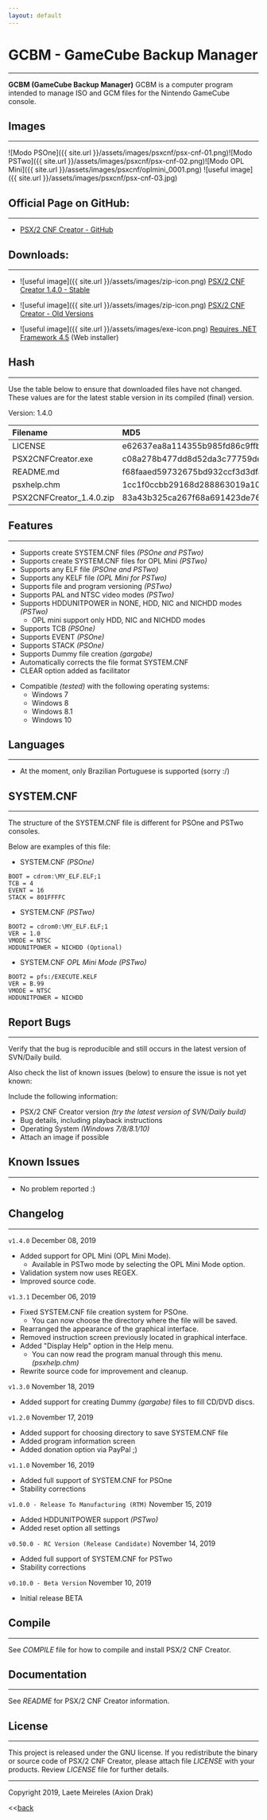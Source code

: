 ```yaml
---
layout: default
---
```


# GCBM - GameCube Backup Manager
* * *
**GCBM (GameCube Backup Manager)** GCBM is a computer program intended to manage ISO and GCM files for the Nintendo GameCube console.

## Images
* * *
![Modo PSOne]({{ site.url }}/assets/images/psxcnf/psx-cnf-01.png)![Modo PSTwo]({{ site.url }}/assets/images/psxcnf/psx-cnf-02.png)![Modo OPL Mini]({{ site.url }}/assets/images/psxcnf/oplmini_0001.png)
![useful image]({{ site.url }}/assets/images/psxcnf/psx-cnf-03.jpg)

## Official Page on GitHub:
* * *
* [PSX/2 CNF Creator - GitHub](https://github.com/AxionDrak/PSX2CNFCreator)

## Downloads:
* * *
* ![useful image]({{ site.url }}/assets/images/zip-icon.png) [PSX/2 CNF Creator 1.4.0 - Stable](https://github.com/AxionDrak/PSX2CNFCreator/releases/tag/v1.4.0)

* ![useful image]({{ site.url }}/assets/images/zip-icon.png) [PSX/2 CNF Creator - Old Versions](https://github.com/AxionDrak/PSX2CNFCreator/releases)

* ![useful image]({{ site.url }}/assets/images/exe-icon.png) [Requires .NET Framework 4.5](https://www.microsoft.com/en-US/download/details.aspx?id=30653) (Web installer)

## Hash
* * *
Use the table below to ensure that downloaded files have not changed. These values are for the latest stable version in its compiled (final) version.

Version: 1.4.0

| Filename                 | MD5                              | SHA256                                                         
|:-------------------------|:---------------------------------|:---------------------------------------------------------------|
| LICENSE                  | e62637ea8a114355b985fd86c9ffbd6e | 230184f60bae2feaf244f10a8bac053c8ff33a183bcc365b4d8b876d2b7f4809
| PSX2CNFCreator.exe       | c08a278b477dd8d52da3c77759de0e40 | 912c5c37ccacbd220321944ad629f31cc257a27f106dac0c85d272ab4b0eef14
| README.md                | f68faaed59732675bd932ccf3d3dfa72 | 7ba72e34bf463ed30f47bbc88d7d3a7130fec61d4d6d3aaf78978219b9774700
| psxhelp.chm              | 1cc1f0ccbb29168d288863019a10f7f5 | 32980b3a6fc0f1baf16c37e2da9aebfe3e0880d3e19e5e93c09403263866fe1e
| PSX2CNFCreator_1.4.0.zip | 83a43b325ca267f68a691423de762f35 | aeae499657beead34f4f16bdb43b48df4a9b195496dae35ea3968ecfd4cf1181

## Features
* * *
* Supports create SYSTEM.CNF files _(PSOne and PSTwo)_
* Supports create SYSTEM.CNF files for OPL Mini *(PSTwo)*
* Supports any ELF file _(PSOne and PSTwo)_
* Supports any KELF file *(OPL Mini for PSTwo)*
* Supports file and program versioning _(PSTwo)_
* Supports PAL and NTSC video modes _(PSTwo)_
* Supports HDDUNITPOWER in NONE, HDD, NIC and NICHDD modes _(PSTwo)_
  - OPL mini support only HDD, NIC and NICHDD modes
* Supports TCB _(PSOne)_
* Supports EVENT _(PSOne)_
* Supports STACK _(PSOne)_
* Supports Dummy file creation _(gargabe)_
* Automatically corrects the file format SYSTEM.CNF
* CLEAR option added as facilitator
- Compatible _(tested)_ with the following operating systems:
  - Windows 7
  - Windows 8
  - Windows 8.1
  - Windows 10

## Languages
* * *
* At the moment, only Brazilian Portuguese is supported (sorry :/)

## SYSTEM.CNF
* * *
The structure of the SYSTEM.CNF file is different for PSOne and PSTwo consoles.

Below are examples of this file:

- SYSTEM.CNF _(PSOne)_
```
BOOT = cdrom:\MY_ELF.ELF;1
TCB = 4
EVENT = 16
STACK = 801FFFFC
```

- SYSTEM.CNF _(PSTwo)_
```
BOOT2 = cdrom0:\MY_ELF.ELF;1
VER = 1.0
VMODE = NTSC
HDDUNITPOWER = NICHDD (Optional)
```

- SYSTEM.CNF *OPL Mini Mode (PSTwo)*
```
BOOT2 = pfs:/EXECUTE.KELF
VER = B.99
VMODE = NTSC
HDDUNITPOWER = NICHDD
```

## Report Bugs
* * *
Verify that the bug is reproducible and still occurs in the latest version of SVN/Daily build.

Also check the list of known issues (below) to ensure the issue is not yet known:

Include the following information:
* PSX/2 CNF Creator version _(try the latest version of SVN/Daily build)_
* Bug details, including playback instructions
* Operating System _(Windows 7/8/8.1/10)_
* Attach an image if possible

## Known Issues
* * *
* No problem reported :)

## Changelog
* * *

`v1.4.0`
December 08, 2019
* Added support for OPL Mini (OPL Mini Mode).
  - Available in PSTwo mode by selecting the OPL Mini Mode option.  
* Validation system now uses REGEX.
* Improved source code.

`v1.3.1`
December 06, 2019
* Fixed SYSTEM.CNF file creation system for PSOne.
  - You can now choose the directory where the file will be saved.
* Rearranged the appearance of the graphical interface.
* Removed instruction screen previously located in graphical interface.
* Added "Display Help" option in the Help menu.
  - You can now read the program manual through this menu. _(psxhelp.chm)_
* Rewrite source code for improvement and cleanup.

`v1.3.0`
November 18, 2019
* Added support for creating Dummy _(gargabe)_ files to fill CD/DVD discs.

`v1.2.0`
November 17, 2019
* Added support for choosing directory to save SYSTEM.CNF file
* Added program information screen
* Added donation option via PayPal ;)

`v1.1.0`
November 16, 2019
* Added full support of SYSTEM.CNF for PSOne
* Stability corrections

`v1.0.0 - Release To Manufacturing (RTM)`
November 15, 2019
* Added HDDUNITPOWER support _(PSTwo)_
* Added reset option all settings

`v0.50.0 - RC Version (Release Candidate)`
November 14, 2019
* Added full support of SYSTEM.CNF for PSTwo
* Stability corrections

`v0.10.0 - Beta Version`
November 10, 2019
* Initial release BETA

## Compile
* * *
See _COMPILE_ file for how to compile and install PSX/2 CNF Creator.

## Documentation
* * *
See _README_ for PSX/2 CNF Creator information.

## License
* * *
This project is released under the GNU license. If you redistribute the binary or source code of PSX/2 CNF Creator, please attach file _LICENSE_ with your products.
Review _LICENSE_ file for further details.

* * *
Copyright 2019, Laete Meireles (Axion Drak)

<<[back](./)
